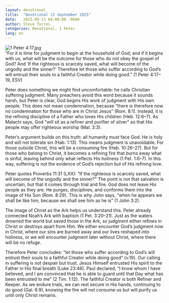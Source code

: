```yaml
---
layout: devotional
title:  "Devotional 13 September 2025"
date:   2025-09-13 04:00:00 -0600
author: Steve Torres
categories: Devotional, 1 Peter
lang: en
---
```

<img src="https://sitemedia.esteeb.com/file/esteebcomsitemedia/devotional_images/1+Peter/1Pe-4_17.jpg?raw=true" alt="1 Peter 4:17.jpg" style="max-width: 100%; height: auto;">

<div class="scripture">
  “For it is time for judgment to begin at the household of God; and if it begins with us, what will be the outcome for those who do not obey the gospel of God? And ‘If the righteous is scarcely saved, what will become of the ungodly and the sinner?’ Therefore let those who suffer according to God’s will entrust their souls to a faithful Creator while doing good.” (1 Peter 4:17–19, ESV)
</div>

Peter does something we might find uncomfortable: he calls Christian suffering judgment. Many preachers avoid this word because it sounds harsh, but Peter is clear, God begins His work of judgment with His own people. This does not mean condemnation, because “there is therefore now no condemnation for those who are in Christ Jesus” (Rom. 8:1). Instead, it is the refining discipline of a Father who loves His children (Heb. 12:6–7). As Malachi says, God “will sit as a refiner and purifier of silver” so that His people may offer righteous worship (Mal. 3:3).

Peter’s argument builds on this truth: all humanity must face God. He is holy and will not tolerate sin (Hab. 1:13). This means judgment is unavoidable. For those outside Christ, this will be a consuming fire (Heb. 10:26–27). But for those who belong to Christ, it becomes a refining fire that burns away what is sinful, leaving behind only what reflects His holiness (1 Pet. 1:6–7). In this way, suffering is not the evidence of God’s rejection but of His refining love.

Peter quotes Proverbs 11:31 (LXX): “If the righteous is scarcely saved, what will become of the ungodly and the sinner?” The point is not that salvation is uncertain, but that it comes through trial and fire. God does not leave His people as they are. He purges, disciplines, and conforms them into the image of His Son (Rom. 8:29). This is why John says, “when he appears we shall be like him, because we shall see him as he is” (1 John 3:2).

The image of Christ as the Ark helps us understand this. Peter already connected Noah’s Ark with baptism (1 Pet. 3:20–21). Just as the waters drowned the world but saved those in the Ark, so judgment either refines in Christ or destroys apart from Him. We either encounter God’s judgment now in Christ, where our sins are burned away and our lives reshaped into holiness, or we will encounter judgment later without Christ, where there will be no refuge.

Therefore Peter concludes: “let those who suffer according to God’s will entrust their souls to a faithful Creator while doing good” (v.19). Our calling in suffering is not despair but trust. Jesus Himself entrusted His spirit to the Father in His final breath (Luke 23:46). Paul declared, “I know whom I have believed, and I am convinced that he is able to guard until that Day what has been entrusted to me” (2 Tim. 1:12). The faithful Creator is both Refiner and Keeper. As we endure trials, we can rest secure in His hands, continuing to do good (Gal. 6:9), knowing the fire will not consume us but will purify us until only Christ remains.
